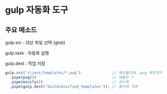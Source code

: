 # gulp 자동화 도구


## 주요 메소드

gulp.src    : 대상 파일 선택 (glob)

gulp.task   : 자동화 실행 

gulp.dest : 작업 저장


```javascript
gulp.src('client/templates/*.pug')              // 해당폴더에 .pug 확장자의 모든 파일들
  .pipe(pug())                                  // 템플릿 ?
  .pipe(minify())                               // 최소화
  .pipe(gulp.dest('build/minified_templates')); // 폴더에 저장
```